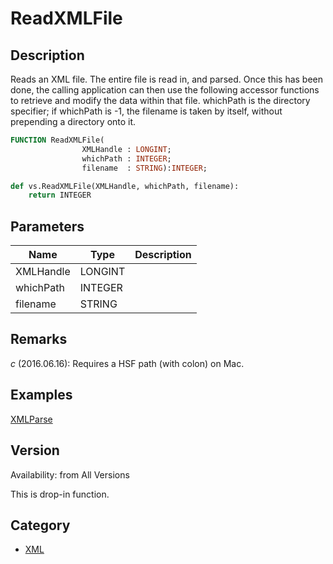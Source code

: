 # ReadXMLFile

## Description
Reads an XML file.  The entire file is read in, and parsed.  Once this has been done, the calling application can then use the following accessor functions to retrieve and modify the data within that file.  whichPath is the directory specifier; if whichPath is -1, the filename is taken by itself, without prepending a directory onto it.

```pascal
FUNCTION ReadXMLFile(
				XMLHandle : LONGINT;
				whichPath : INTEGER;
				filename  : STRING):INTEGER;
```

```python
def vs.ReadXMLFile(XMLHandle, whichPath, filename):
    return INTEGER
```

## Parameters
|Name|Type|Description|
|---|---|---|
|XMLHandle|LONGINT|   |
|whichPath|INTEGER|   |
|filename|STRING|   |

## Remarks
*_c_* (2016.06.16): Requires a HSF path (with colon) on Mac.

## Examples
[XMLParse](examples/XMLParse.md)

## Version
Availability: from All Versions

This is drop-in function.

## Category
* [XML](../Categories/XML.md)
